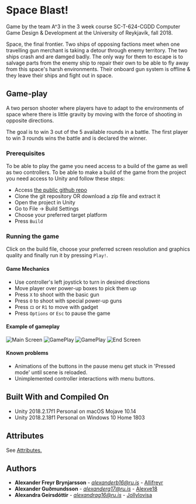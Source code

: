 # Space Blast!

Game by the team A^3 in the 3 week course SC-T-624-CGDD Computer Game Design & Development at the University of Reykjavík, fall 2018.

Space, the final frontier. Two ships of opposing factions meet when one travelling gun merchant is taking a detour through enemy territory. The two ships crash and are damged badly. The only way for them to escape is to salvage parts from the enemy ship to repair their own to be able to fly away from this space's harsh environments. Their onboard gun system is offline & they leave their ships and fight out in space. 


## Game-play

A two person shooter where players have to adapt to the environments of space where there is little gravity by moving with the force of shooting in opposite directions. 

The goal is to win 3 out of the 5 available rounds in a battle. The first player to win 3 rounds wins the battle and is declared the winner. 


### Prerequisites

To be able to play the game you need access to a build of the game as well as two controllers. To be able to make a build of the game from the project you need access to Unity and follow these steps:

* Access [the public github repo](https://github.com/Alex3Studios/SpaceBlast)
* Clone the git repository OR download a zip file and extract it
* Open the project in Unity
* Go to File &rarr; Build Settings
* Choose your preferred target platform
* Press `Build`


### Running the game

Click on the build file, choose your preferred screen resolution and graphics quality and finally run it by pressing `Play!`.

#### Game Mechanics

* Use controller's left joystick to turn in desired directions
* Move player over power-up boxes to pick them up
* Press `X` to shoot with the basic gun
* Press `O` to shoot with special power-up guns
* Press `ロ` or `R1` to move with gadget
* Press `Options` or `Esc` to pause the game

#### Example of gameplay

![Main Screen](http://oi65.tinypic.com/296knxs.jpg)
![GamePlay](http://oi65.tinypic.com/n6b5z5.jpg)
![GamePlay](http://oi67.tinypic.com/1zwf66p.jpg)
![End Screen](http://oi66.tinypic.com/311xmqp.jpg)


#### Known problems 

* Animations of the buttons in the pause menu get stuck in 'Pressed mode' until scene is reloaded.
* Unimplemented controller interactions with menu buttons.


## Built With and Compiled On

* Unity 2018.2.17f1 Personal on macOS Mojave 10.14
* Unity 2018.2.18f1 Personal on Windows 10 Home 1803

## Attributes

See [Attributes.](ATTRIBUTES.md)

## Authors

* **Alexander Freyr Brynjarsson** - *alexanderb16@ru.is* - [Allifreyr](https://github.com/allifreyr)
* **Alexander Guðmundsson** - *alexanderg17@ru.is* - [Alexve18](https://github.com/alexve18)
* **Alexandra Geirsdóttir** - *alexandrag16@ru.is* - [Jollylovisa](https://github.com/jollylovisa)

